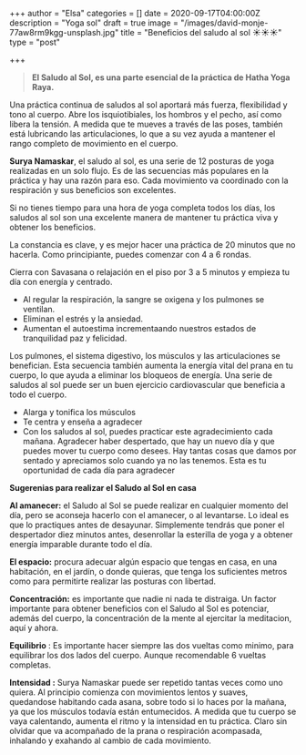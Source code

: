 +++
author = "Elsa"
categories = []
date = 2020-09-17T04:00:00Z
description = "Yoga sol"
draft = true
image = "/images/david-monje-77aw8rm9kgg-unsplash.jpg"
title = "Beneficios del saludo al sol ☀️☀️☀️"
type = "post"

+++
> **El Saludo al Sol, es una parte esencial de la práctica de Hatha Yoga Raya.**

Una práctica continua de saludos al sol aportará más fuerza, flexibilidad y tono al cuerpo. Abre los isquiotibiales, los hombros y el pecho, así como libera la tensión. A medida que te mueves a través de las poses, también está lubricando las articulaciones, lo que a su vez ayuda a mantener el rango completo de movimiento en el cuerpo.

**Surya Namaskar**, el saludo al sol, es una serie de 12 posturas de yoga realizadas en un solo flujo. Es de las secuencias más populares en la práctica y hay una razón para eso. Cada movimiento va coordinado con la respiración y sus beneficios son excelentes.

Si no tienes tiempo para una hora de yoga completa todos los días, los saludos al sol son una excelente manera de mantener tu práctica viva y obtener los beneficios.

La constancia es clave, y es mejor hacer una práctica de 20 minutos que no hacerla. Como principiante, puedes comenzar con 4 a 6 rondas.

Cierra con Savasana o relajación en el piso por 3 a 5 minutos y empieza tu día con energía y centrado.

* Al regular la respiración, la sangre se oxigena y los pulmones se ventilan.
* Eliminan el estrés y la ansiedad.
* Aumentan el autoestima incrementaando nuestros estados de tranquilidad paz y felicidad.

Los pulmones, el sistema digestivo, los músculos y las articulaciones se benefician. Esta secuencia también aumenta la energía vital del prana en tu cuerpo, lo que ayuda a eliminar los bloqueos de energía. Una serie de saludos al sol puede ser un buen ejercicio cardiovascular que beneficia a todo el cuerpo.

* Alarga y tonifica los músculos
* Te centra y enseña a agradecer
* Con los saludos al sol, puedes practicar este agradecimiento cada mañana. Agradecer haber despertado, que hay un nuevo día y que puedes mover tu cuerpo como desees. Hay tantas cosas que damos por sentado y apreciamos solo cuando ya no las tenemos. Esta es tu oportunidad de cada día para agradecer

**Sugerenias para realizar el Saludo al Sol en casa**

**Al amanecer:** el Saludo al Sol se puede realizar en cualquier momento del día, pero se aconseja hacerlo con el amanecer, o al levantarse. Lo ideal es que lo practiques antes de desayunar. Simplemente tendrás que poner el despertador diez minutos antes, desenrollar la esterilla de yoga y a obtener energía imparable durante todo el día.

**El espacio:** procura adecuar algún espacio que tengas en casa, en una habitación, en el jardín, o donde quieras, que tenga los suficientes metros como para permitirte realizar las posturas con libertad.

**Concentración:** es importante que nadie ni nada te distraiga. Un factor importante para obtener beneficios con el Saludo al Sol es potenciar, además del cuerpo, la concentración de la mente al ejercitar la meditacion, aquí y ahora.

**Equilibrio** : Es importante hacer siempre las dos vueltas como minimo, para equilibrar los dos lados del cuerpo. Aunque recomendable 6 vueltas completas.

**Intensidad :** Surya Namaskar puede ser repetido tantas veces como uno quiera. Al principio comienza con movimientos lentos y suaves, quedandose habitando cada asana, sobre todo si lo haces por la mañana, ya que los músculos todavía están entumecidos. A medida que tu cuerpo se vaya calentando, aumenta el ritmo y la intensidad en tu práctica. Claro sin olvidar que va acompañado de la prana o respiración acompasada, inhalando y exahando al cambio de cada movimiento.